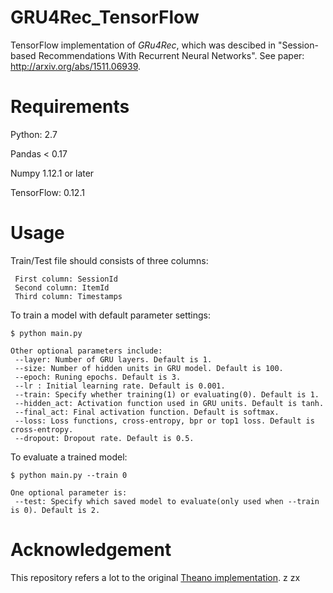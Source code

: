 # GRU4Rec_TensorFlow
TensorFlow implementation of *GRu4Rec*, which was descibed in "Session-based Recommendations With Recurrent Neural Networks". See paper: http://arxiv.org/abs/1511.06939. 

# Requirements
Python: 2.7

Pandas < 0.17 

Numpy 1.12.1 or later

TensorFlow: 0.12.1

# Usage
Train/Test file should consists of three columns:   

     First column: SessionId  
     Second column: ItemId  
     Third column: Timestamps

To train a model with default parameter settings:

    $ python main.py    

    Other optional parameters include:   
     --layer: Number of GRU layers. Default is 1.  
     --size: Number of hidden units in GRU model. Default is 100.   
     --epoch: Runing epochs. Default is 3.   
     --lr : Initial learning rate. Default is 0.001.   
     --train: Specify whether training(1) or evaluating(0). Default is 1.   
     --hidden_act: Activation function used in GRU units. Default is tanh.   
     --final_act: Final activation function. Default is softmax.    
     --loss: Loss functions, cross-entropy, bpr or top1 loss. Default is cross-entropy.      
     --dropout: Dropout rate. Default is 0.5.

To evaluate a trained model:

    $ python main.py --train 0
    
    One optional parameter is:    
     --test: Specify which saved model to evaluate(only used when --train is 0). Default is 2.

# Acknowledgement
This repository refers a lot to the original [Theano implementation](https://github.com/hidasib/GRU4Rec).
z zx